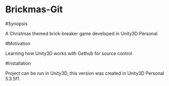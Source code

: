 # Brickmas-Git

#Synopsis

A Christmas themed brick-breaker game developed in Unity3D Personal

#Motivation

Learning how Unity3D works with Gethub for source control

#Installation

Project can be run in Unity3D, this version was created in Unity3D Personal 5.3.5f1.
